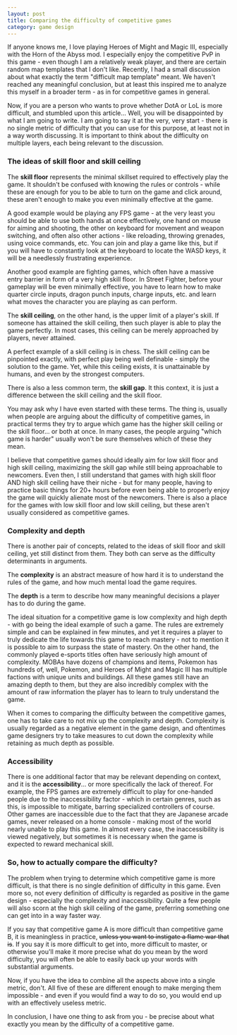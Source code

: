 ```yaml
---
layout: post
title: Comparing the difficulty of competitive games
category: game design
---
```


If anyone knows me, I love playing Heroes of Might and Magic III, especially with the Horn of the Abyss mod. I especially enjoy the competitive PvP in this game - even though I am a relatively weak player, and there are certain random map templates that I don't like. Recently, I had a small discussion about what exactly the term "difficult map template" meant. We haven't reached any meaningful conclusion, but at least this inspired me to analyze this myself in a broader term - as in for competitive games in general.

Now, if you are a person who wants to prove whether DotA or LoL is more difficult, and stumbled upon this article... Well, you will be disappointed by what I am going to write. I am going to say it at the very, very start - there is no single metric of difficulty that you can use for this purpose, at least not in a way worth discussing. It is important to think about the difficulty on multiple layers, each being relevant to the discussion.

### The ideas of skill floor and skill ceiling

The **skill floor** represents the minimal skillset required to effectively play the game. It shouldn't be confused with knowing the rules or controls - while these are enough for you to be able to turn on the game and click around, these aren't enough to make you even minimally effective at the game.

A good example would be playing any FPS game - at the very least you should be able to use both hands at once effectively, one hand on mouse for aiming and shooting, the other on keyboard for movement and weapon switching, and often also other actions - like reloading, throwing grenades, using voice commands, etc. You can join and play a game like this, but if you will have to constantly look at the keyboard to locate the WASD keys, it will be a needlessly frustrating experience.

Another good example are fighting games, which often have a massive entry barrier in form of a very high skill floor. In Street Fighter, before your gameplay will be even minimally effective, you have to learn how to make quarter circle inputs, dragon punch inputs, charge inputs, etc. and learn what moves the character you are playing as can perform.

The **skill ceiling**, on the other hand, is the upper limit of a player's skill. If someone has attained the skill ceiling, then such player is able to play the game perfectly. In most cases, this ceiling can be merely approached by players, never attained.

A perfect example of a skill ceiling is in chess. The skill ceiling can be pinpointed exactly, with perfect play being well definable - simply the solution to the game. Yet, while this ceiling exists, it is unattainable by humans, and even by the strongest computers.

There is also a less common term, the **skill gap**. It this context, it is just a difference between the skill ceiling and the skill floor.

You may ask why I have even started with these terms. The thing is, usually when people are arguing about the difficulty of competitive games, in practical terms they try to argue which game has the higher skill ceiling or the skill floor... or both at once. In many cases, the people arguing "which game is harder" usually won't be sure themselves which of these they mean.

I believe that competitive games should ideally aim for low skill floor and high skill ceiling, maximizing the skill gap while still being approachable to newcomers. Even then, I still understand that games with high skill floor AND high skill ceiling have their niche - but for many people, having to practice basic things for 20+ hours before even being able to properly enjoy the game will quickly alienate most of the newcomers. There is also a place for the games with low skill floor and low skill ceiling, but these aren't usually considered as competitive games.

### Complexity and depth

There is another pair of concepts, related to the ideas of skill floor and skill ceiling, yet still distinct from them. They both can serve as the difficulty determinants in arguments.

The **complexity** is an abstract measure of how hard it is to understand the rules of the game, and how much mental load the game requires.

The **depth** is a term to describe how many meaningful decisions a player has to do during the game.

The ideal situation for a competitive game is low complexity and high depth - with go being the ideal example of such a game. The rules are extremely simple and can be explained in few minutes, and yet it requires a player to truly dedicate the life towards this game to reach mastery - not to mention it is possible to aim to surpass the state of mastery. On the other hand, the commonly played e-sports titles often have seriously high amount of complexity. MOBAs have dozens of champions and items, Pokemon has hundreds of, well, Pokemon, and Heroes of Might and Magic III has multiple factions with unique units and buildings. All these games still have an amazing depth to them, but they are also incredibly complex with the amount of raw information the player has to learn to truly understand the game.

When it comes to comparing the difficulty between the competitive games, one has to take care to not mix up the complexity and depth. Complexity is usually regarded as a negative element in the game design, and oftentimes game designers try to take measures to cut down the complexity while retaining as much depth as possible.

### Accessibility

There is one additional factor that may be relevant depending on context, and it is the **accessibility**... or more specifically the lack of thereof. For example, the FPS games are extremely difficult to play for one-handed people due to the inaccessibility factor - which in certain genres, such as this, is impossible to mitigate, barring specialized controllers of course. Other games are inaccessible due to the fact that they are Japanese arcade games, never released on a home console - making most of the world nearly unable to play this game. In almost every case, the inaccessibility is viewed negatively, but sometimes it is necessary when the game is expected to reward mechanical skill.

### So, how to actually compare the difficulty?

The problem when trying to determine which competitive game is more difficult, is that there is no single definition of difficulty in this game. Even more so, not every definition of difficulty is regarded as positive in the game design - especially the complexity and inaccessibility. Quite a few people will also scorn at the high skill ceiling of the game, preferring something one can get into in a way faster way.

If you say that competitive game A is more difficult than competitive game B, it is meaningless in practice, ~~unless you want to instigate a flame war that is~~. If you say it is more difficult to get into, more difficult to master, or otherwise you'll make it more precise what do you mean by the word difficulty, you will often be able to easily back up your words with substantial arguments.

Now, if you have the idea to combine all the aspects above into a single metric, don't. All five of these are different enough to make merging them impossible - and even if you would find a way to do so, you would end up with an effectively useless metric.

In conclusion, I have one thing to ask from you - be precise about what exactly you mean by the difficulty of a competitive game.